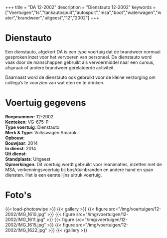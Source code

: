 +++
title = "DA 12-2002"
description = "Dienstauto 12-2002"
keywords = ["Voertuigen","ts","tankautospuit","autospuit","msa","boot","waterwagen","water","brandweer","uitgeest","12","2002"]
+++

# Dienstauto

Een dienstauto, afgekort DA is een type voertuig dat de brandweer normaal gesproken inzet voor het vervoeren van personeel. De dienstauto word vaak door de manschappen gebruikt als vervoermiddel naar een cursus, afspraak of andere brandweer gerelateerde activiteit.

Daarnaast word de dienstauto ook gebruikt voor de kleine verzorging om collega’s te voorzien van wat eten en te drinken.

# Voertuig gegevens

**Roepnummer**: 12-2002  
**Kenteken**: VG-675-P  
**Type voertuig**: Dienstauto  
**Merk & Type**: Volkswagen Amarok  
**Opbouw**:   
**Bouwjaar**: 2014  
**In dienst**: 2014  
**Uit dienst**:    
**Standplaats**: Uitgeest  
**Opmerkingen**: Dit voertuig wordt gebruikt voor reanimaties, inzetten met de MSA, verkenningsvoertuig bij bos/duinbranden en andere hand en span diensten. Het is een eerste lijns uitruk voertuig.  

# Foto's
{{< load-photoswipe >}}
{{< gallery >}}
  {{< figure src="/img/voertuigen/12-2002/IMG_1610.jpg" >}}
  {{< figure src="/img/voertuigen/12-2002/IMG_1611.jpg" >}}
  {{< figure src="/img/voertuigen/12-2002/IMG_1615.jpg" >}}
  {{< figure src="/img/voertuigen/12-2002/IMG_1622.jpg" >}}
{{< /gallery >}}
